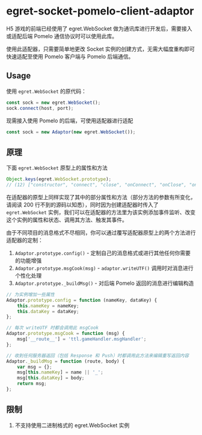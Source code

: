 # egret-socket-pomelo-client-adaptor
H5 游戏的前端已经使用了 egret.WebSocket 做为通讯库进行开发后，需要接入或适配后端 Pomelo 通信协议时可以使用此库。

使用此适配器，只需要简单地更改 Socket 实例的创建方式，无需大幅度重构即可快速适配至使用 Pomelo 客户端与 Pomelo 后端通信。

## Usage
使用 `egret.WebSocket` 的原代码：
```javascript
const sock = new egret.WebSocket();
sock.connect(host, port);
```

现需接入使用 Pomelo 的后端，可使用适配器进行适配
```javascript
const sock = new Adaptor(new egret.WebSocket());
```

## 原理
下面 `egret.WebSocket` 原型上的属性和方法
```javascript
Object.keys(egret.WebSocket.prototype);
// (12) ["constructor", "connect", "close", "onConnect", "onClose", "onError", "onSocketData", "flush", "writeUTF", "readUTF", "connected", "__class__"]
```

在适配器的原型上同样实现了其中的部分属性和方法（部分方法的参数有所变化，请阅读 200 行不到的源码以知悉），同时因为创建适配器时传入了 `egret.WebSocket` 实例，我们可以在适配器的方法里为该实例添加事件监听、改变这个实例的属性和状态、调用其方法、触发其事件。

由于不同项目的消息格式不尽相同，你可以通过覆写适配器原型上的两个方法进行适配器的定制：

1. `Adaptor.prototype.config()` - 定制自己的消息格式或进行其他任何你需要的功能增强
2. `Adaptor.prototype.msgCook(msg)` - `adaptor.writeUTF()` 调用时对消息进行个性化处理
3. `Adaptor.prototype._buildMsg()` - 对后端 Pomelo 返回的消息进行编辑构造

```javascript
// 为实例增加一些属性
Adaptor.prototype.config = function (nameKey, dataKey) {
    this.nameKey = nameKey;
    this.dataKey = dataKey;
};

// 每次 writeUTF 时都会调用此 msgCook
Adaptor.prototype.msgCook = function (msg) {
    msg['__route__'] = 'ttl.gameHandler.msgHandler';
};

// 收到任何服务器返回（包括 Response 和 Push）时都调用此方法来编辑重写返回内容
Adaptor._buildMsg = function (route, body) {
    var msg = {};
    msg[this.nameKey] = name || '_';
    msg[this.dataKey] = body;
    return msg;
};
```

## 限制
1. 不支持使用二进制格式的 egret.WebSocket 实例

